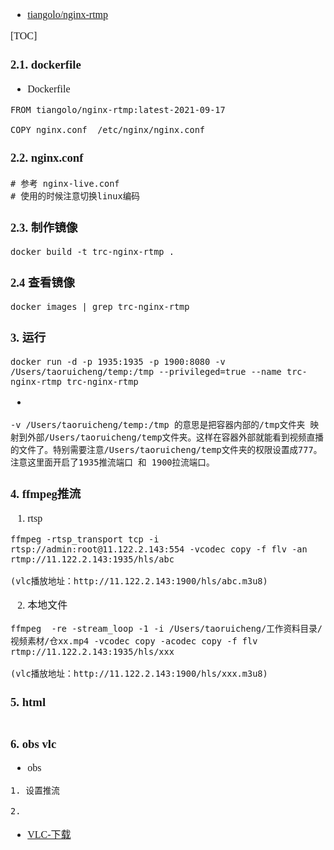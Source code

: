 <font face="Simsun" size=3>

- [tiangolo/nginx-rtmp](https://hub.docker.com/r/tiangolo/nginx-rtmp)

[TOC]

### 2.1. dockerfile

- Dockerfile
~~~
FROM tiangolo/nginx-rtmp:latest-2021-09-17
 
COPY nginx.conf  /etc/nginx/nginx.conf
~~~

### 2.2. nginx.conf

~~~
# 参考 nginx-live.conf
# 使用的时候注意切换linux编码
~~~

### 2.3. 制作镜像

~~~
docker build -t trc-nginx-rtmp .
~~~

### 2.4 查看镜像

~~~
docker images | grep trc-nginx-rtmp
~~~

### 3. 运行

~~~
docker run -d -p 1935:1935 -p 1900:8080 -v /Users/taoruicheng/temp:/tmp --privileged=true --name trc-nginx-rtmp trc-nginx-rtmp
~~~
- 
~~~
-v /Users/taoruicheng/temp:/tmp 的意思是把容器内部的/tmp文件夹 映射到外部/Users/taoruicheng/temp文件夹。这样在容器外部就能看到视频直播的文件了。特别需要注意/Users/taoruicheng/temp文件夹的权限设置成777。
注意这里面开启了1935推流端口 和 1900拉流端口。
~~~

### 4. ffmpeg推流

1. rtsp
~~~
ffmpeg -rtsp_transport tcp -i rtsp://admin:root@11.122.2.143:554 -vcodec copy -f flv -an rtmp://11.122.2.143:1935/hls/abc

(vlc播放地址：http://11.122.2.143:1900/hls/abc.m3u8)
~~~
2. 本地文件
~~~
ffmpeg  -re -stream_loop -1 -i /Users/taoruicheng/工作资料目录/视频素材/仓xx.mp4 -vcodec copy -acodec copy -f flv  rtmp://11.122.2.143:1935/hls/xxx

(vlc播放地址：http://11.122.2.143:1900/hls/xxx.m3u8)
~~~

### 5. html

~~~

~~~

### 6. obs vlc

- obs
~~~
1. 设置推流

2. 
~~~
- [VLC-下载](https://www.videolan.org/)

</font>